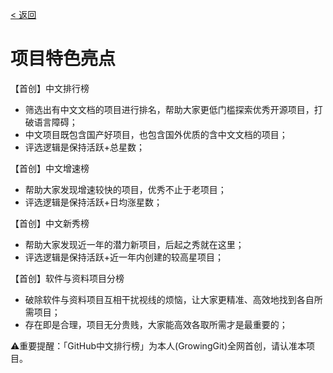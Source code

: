 [< 返回](https://github.com/kon9chunkit/GitHub-Chinese-Top-Charts#github中文排行榜)

# 项目特色亮点

【首创】中文排行榜
- 筛选出有中文文档的项目进行排名，帮助大家更低门槛探索优秀开源项目，打破语言障碍；
- 中文项目既包含国产好项目，也包含国外优质的含中文文档的项目；
- 评选逻辑是保持活跃+总星数；

【首创】中文增速榜
- 帮助大家发现增速较快的项目，优秀不止于老项目；
- 评选逻辑是保持活跃+日均涨星数；

【首创】中文新秀榜
- 帮助大家发现近一年的潜力新项目，后起之秀就在这里；
- 评选逻辑是保持活跃+近一年内创建的较高星项目；

【首创】软件与资料项目分榜
- 破除软件与资料项目互相干扰视线的烦恼，让大家更精准、高效地找到各自所需项目；
- 存在即是合理，项目无分贵贱，大家能高效各取所需才是最重要的；

⚠️重要提醒：「GitHub中文排行榜」为本人(GrowingGit)全网首创，请认准本项目。
